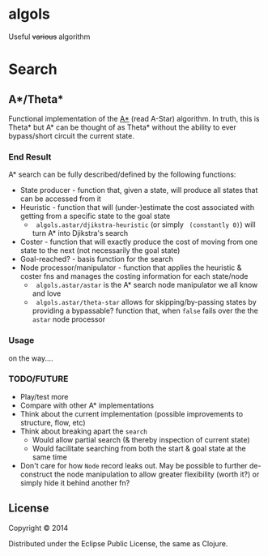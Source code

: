 # algols

Useful ~~various~~ algorithm

# Search

## A*/Theta*

Functional implementation of the [A*](http://en.wikipedia.org/wiki/A*_search_algorithm) (read A-Star) algorithm.  In truth, this is Theta* but A* can be thought of as
Theta* without the ability to ever bypass/short circuit the current state.

### End Result
                
A* search can be fully described/defined by the following functions:
* State producer - function that, given a state, will produce all states that can be accessed from it
* Heuristic - function that will (under-)estimate the cost associated with getting from a specific
state to the goal state
  * ```` algols.astar/djikstra-heuristic```` (or simply ```` (constantly 0)````) will 
turn A* into Djikstra's search
* Coster - function that will exactly produce the cost of moving from one state to the next (not
necessarily the goal state)
* Goal-reached? - basis function for the search
* Node processor/manipulator - function that applies the heuristic & coster fns and 
manages the costing information for each state/node
  * ```` algols.astar/astar```` is the A* search node manipulator we all know and love
  * ```` algols.astar/theta-star```` allows for skipping/by-passing states by providing a bypassable?
 function that, when ````false```` fails over the the ````astar```` node processor

### Usage

on the way....

### TODO/FUTURE
* Play/test more
* Compare with other A* implementations
* Think about the current implementation (possible improvements to structure, flow, etc)
* Think about breaking apart the ````search ````
  * Would allow partial search (& thereby inspection of current state)
  * Would facilitate searching from both the start & goal state at the same time
* Don't care for how ````Node```` record leaks out.  May be possible to further de-construct the node
 manipulation to allow greater flexibility (worth it?) or simply hide it behind another fn?

## License

Copyright © 2014

Distributed under the Eclipse Public License, the same as Clojure.
